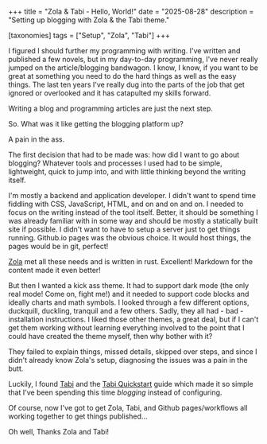 +++
title = "Zola & Tabi - Hello, World!"
date = "2025-08-28"
description = "Setting up blogging with Zola & the Tabi theme."

[taxonomies]
tags = ["Setup", "Zola", "Tabi"]
+++

I figured I should further my programming with writing. I've written and published a few novels, but in my day-to-day
programming, I've never really jumped on the article/blogging bandwagon. I know, I know, if you want to be great at 
something you need to do the hard things as well as the easy things. The last ten years I've really dug into the parts 
of the job that get ignored or overlooked and it has catapulted my skills forward.

Writing a blog and programming articles are just the next step.

So. What was it like getting the blogging platform up?

A pain in the ass.

The first decision that had to be made was: how did I want to go about blogging?
Whatever tools and processes I used had to be simple, lightweight, quick to jump into, and with little thinking beyond 
the writing itself.

I'm mostly a backend and application developer. I didn't want to spend time fiddling with CSS, JavaScript, HTML, and on 
and on and on. I needed to focus on the writing instead of the tool itself. Better, it should be something I was already 
familiar with in some way and should be mostly a statically built site if possible. I didn't want to have to setup a server
just to get things running. Github.io pages was the obvious choice. It would host things, the pages would be in git, perfect!

[Zola](https://www.getzola.org/) met all these needs and is written in rust. Excellent! Markdown for the content made it 
even better! 

But then I wanted a kick ass theme. It had to support dark mode (the only real mode! Come on, fight me!) and it needed 
to support code blocks and ideally charts and math symbols. I looked through a few different options, duckquill, duckling,
tranquil and a few others. Sadly, they all had - bad - installation instructions. I liked those other themes, a great deal, 
but if I can't get them working without learning everything involved to the point that I could have created the theme 
myself, then why bother with it?

They failed to explain things, missed details, skipped over steps, and since I didn't already know Zola's setup, diagnosing 
the issues was a pain in the butt.

Luckily, I found [Tabi](https://github.com/welpo/tabi?tab=readme-ov-file) and the [Tabi Quickstart](https://github.com/welpo/tabi-start)
guide which made it so simple that I've been spending this time *blogging* instead of configuring. 

Of course, now I've got to get Zola, Tabi, and Github pages/workflows all working together to get things published...

Oh well, Thanks Zola and Tabi!
